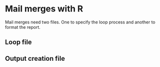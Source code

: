 # Mail merges with R

Mail merges need two files.  One to specify the loop process and another to format the report.

## Loop file
## Output creation file 

